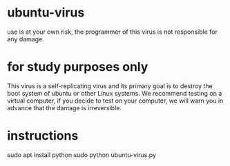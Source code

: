 # ubuntu-virus
use is at your own risk, the programmer of this virus is not responsible for any damage

# for study purposes only
This virus is a self-replicating
virus and its primary goal is to
destroy the boot system of ubuntu
or other Linux systems. We recommend
testing on a virtual computer,
if you decide to test on your
computer, we will warn you in advance
that the damage is irreversible.

# instructions
sudo apt install python
sudo python ubuntu-virus.py
